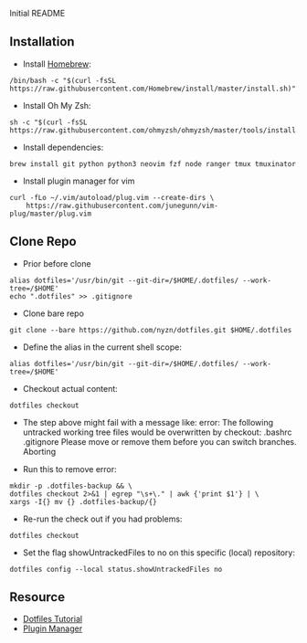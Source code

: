 Initial README
 
## Installation

- Install [Homebrew](https://brew.sh/index_de):
```
/bin/bash -c "$(curl -fsSL https://raw.githubusercontent.com/Homebrew/install/master/install.sh)"
```

- Install Oh My Zsh:
```
sh -c "$(curl -fsSL https://raw.githubusercontent.com/ohmyzsh/ohmyzsh/master/tools/install.sh)"
```

- Install dependencies:
```
brew install git python python3 neovim fzf node ranger tmux tmuxinator
```

- Install plugin manager for vim
```
curl -fLo ~/.vim/autoload/plug.vim --create-dirs \
    https://raw.githubusercontent.com/junegunn/vim-plug/master/plug.vim
```

## Clone Repo

- Prior before clone
```
alias dotfiles='/usr/bin/git --git-dir=/$HOME/.dotfiles/ --work-tree=/$HOME'
echo ".dotfiles" >> .gitignore
```

- Clone bare repo
```
git clone --bare https://github.com/nyzn/dotfiles.git $HOME/.dotfiles
```

- Define the alias in the current shell scope:
```
alias dotfiles='/usr/bin/git --git-dir=/$HOME/.dotfiles/ --work-tree=/$HOME'
```

- Checkout actual content:
```
dotfiles checkout
```

- The step above might fail with a message like:
error: The following untracked working tree files would be overwritten by checkout:
    .bashrc
    .gitignore
Please move or remove them before you can switch branches.
Aborting

- Run this to remove error:
```
mkdir -p .dotfiles-backup && \
dotfiles checkout 2>&1 | egrep "\s+\." | awk {'print $1'} | \
xargs -I{} mv {} .dotfiles-backup/{}
```

- Re-run the check out if you had problems:
```
dotfiles checkout
```

- Set the flag showUntrackedFiles to no on this specific (local) repository:
```
dotfiles config --local status.showUntrackedFiles no
```

## Resource

- [Dotfiles Tutorial](https://www.atlassian.com/git/tutorials/dotfiles)
- [Plugin Manager](https://github.com/junegunn/vim-plug)


